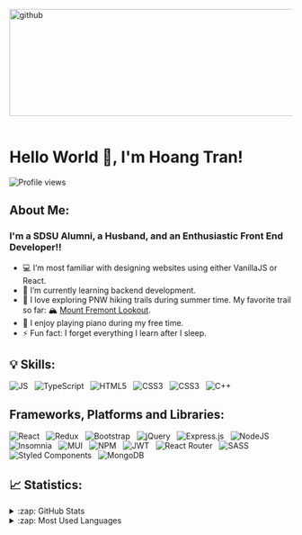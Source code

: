 [<img src='https://mir-s3-cdn-cf.behance.net/project_modules/max_1200/4ff07986208593.5d9a654e92f36.gif' alt='github' height='190' width = '3000'>](https://github.com/tdphuochoang)
<br>
<br>

# Hello World 👋, I'm Hoang Tran!
![Profile views](https://gpvc.arturio.dev/tdphuochoang)  

<!--[<img src='https://cdn.jsdelivr.net/npm/simple-icons@3.0.1/icons/github.svg' alt='github' height='20'>](https://github.com/tdphuochoang) &nbsp;&nbsp;  [<img src='https://cdn.jsdelivr.net/npm/simple-icons@3.0.1/icons/linkedin.svg' alt='linkedin' height='20' >](https://www.linkedin.com/in/tdphuochoang/) &nbsp;&nbsp; [<img src='https://cdn.jsdelivr.net/npm/simple-icons@3.0.1/icons/facebook.svg' alt='facebook' height='20' >](https://www.facebook.com/tdphuochoang) &nbsp;&nbsp;  [<img src='https://cdn.jsdelivr.net/npm/simple-icons@3.0.1/icons/instagram.svg' alt='instagram' height='20'>](https://www.instagram.com/tdphoang/) &nbsp;&nbsp;  [<img src='https://cdn.jsdelivr.net/npm/simple-icons@3.0.1/icons/twitter.svg' alt='twitter' height='20'>](https://twitter.com/tdphuochoang) &nbsp;&nbsp;  [<img src='https://cdn.jsdelivr.net/npm/simple-icons@3.0.1/icons/youtube.svg' alt='YouTube' height='20'>](https://www.youtube.com/channel/UCB_uUJrCjzLMwj-k-pYwTSA) -->  

## About Me:
### I'm a SDSU Alumni, a Husband, and an Enthusiastic Front End Developer!!
- :computer: I’m most familiar with designing websites using either VanillaJS or React. 
- 🌱 I’m currently learning backend development.
- :hiking_boot: I love exploring PNW hiking trails during summer time. My favorite trail so far: :mountain_snow: <a href="https://www.alltrails.com/trail/us/washington/mount-fremont-lookout-trail-via-sourdough-ridge-trail">Mount Fremont Lookout</a>.
- :musical_keyboard: I enjoy playing piano during my free time. <!-- Some of them <a href="https://www.facebook.com/tdphuochoang/videos_by" target="_blank">here!</a> Give me a thump up if you like it :thumbsup:. -->  
- ⚡ Fun fact: I forget everything I learn after I sleep.

## :bulb: Skills: 

![JS](https://img.shields.io/badge/JavaScript-323330?style=for-the-badge&logo=javascript&logoColor=F7DF1E) &nbsp; ![TypeScript](https://img.shields.io/badge/typescript-%23007ACC.svg?style=for-the-badge&logo=typescript&logoColor=white) &nbsp;  ![HTML5](https://img.shields.io/badge/HTML5-E34F26?style=for-the-badge&logo=html5&logoColor=white) &nbsp; ![CSS3](https://img.shields.io/badge/CSS3-1572B6?style=for-the-badge&logo=css3&logoColor=white) &nbsp; ![CSS3](https://img.shields.io/badge/Python-FFD43B?style=for-the-badge&logo=python&logoColor=blue) &nbsp; ![C++](https://img.shields.io/badge/C%2B%2B-00599C?style=for-the-badge&logo=c%2B%2B&logoColor=white) &nbsp; 

## Frameworks, Platforms and Libraries:

![React](https://img.shields.io/badge/React-20232A?style=for-the-badge&logo=react&logoColor=61DAFB) &nbsp; ![Redux](https://img.shields.io/badge/redux-%23593d88.svg?style=for-the-badge&logo=redux&logoColor=white) &nbsp; ![Bootstrap](https://img.shields.io/badge/Bootstrap-563D7C?style=for-the-badge&logo=bootstrap&logoColor=white) &nbsp; ![jQuery](https://img.shields.io/badge/jQuery-0769AD?style=for-the-badge&logo=jquery&logoColor=white) &nbsp; ![Express.js](https://img.shields.io/badge/express.js-%23404d59.svg?style=for-the-badge&logo=express&logoColor=%2361DAFB) &nbsp; ![NodeJS](https://img.shields.io/badge/node.js-6DA55F?style=for-the-badge&logo=node.js&logoColor=white) &nbsp; ![Insomnia](https://img.shields.io/badge/Insomnia-black?style=for-the-badge&logo=insomnia&logoColor=5849BE) &nbsp; ![MUI](https://img.shields.io/badge/MUI-%230081CB.svg?style=for-the-badge&logo=mui&logoColor=white) &nbsp; ![NPM](https://img.shields.io/badge/NPM-%23000000.svg?style=for-the-badge&logo=npm&logoColor=white) &nbsp; ![JWT](https://img.shields.io/badge/JWT-black?style=for-the-badge&logo=JSON%20web%20tokens) &nbsp; ![React Router](https://img.shields.io/badge/React_Router-CA4245?style=for-the-badge&logo=react-router&logoColor=white) &nbsp; ![SASS](https://img.shields.io/badge/Sass-CC6699?style=for-the-badge&logo=sass&logoColor=white) &nbsp; ![Styled Components](https://img.shields.io/badge/styled--components-DB7093?style=for-the-badge&logo=styled-components&logoColor=white) &nbsp; ![MongoDB](https://img.shields.io/badge/MongoDB-%234ea94b.svg?style=for-the-badge&logo=mongodb&logoColor=white) &nbsp;


## 📈 Statistics:

<details>
  <summary>:zap: GitHub Stats</summary>

  ![Hoang's GitHub stats](https://github-readme-stats.vercel.app/api?username=tdphuochoang&show_icons=true&theme=great-gatsby)

</details>

<details>
  <summary>:zap: Most Used Languages</summary>

[![Top Langs](https://github-readme-stats.vercel.app/api/top-langs/?username=tdphuochoang&theme=great-gatsby)](https://github.com/tdphuochoang/github-readme-stats)

</details>

<br>
<br>
<br>



